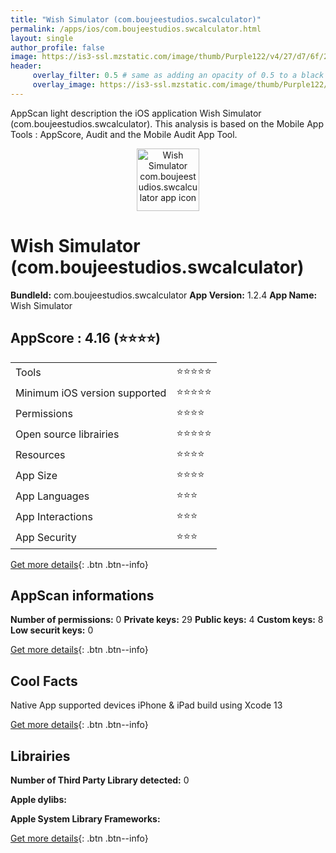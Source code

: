 ```yaml
---
title: "Wish Simulator (com.boujeestudios.swcalculator)"
permalink: /apps/ios/com.boujeestudios.swcalculator.html
layout: single
author_profile: false
image: https://is3-ssl.mzstatic.com/image/thumb/Purple122/v4/27/d7/6f/27d76f7f-234f-d0ce-ddeb-e3b21aabf5ac/AppIcon-1x_U007emarketing-0-7-0-85-220.png/512x512bb.jpg
header: 
     overlay_filter: 0.5 # same as adding an opacity of 0.5 to a black background
     overlay_image: https://is3-ssl.mzstatic.com/image/thumb/Purple122/v4/27/d7/6f/27d76f7f-234f-d0ce-ddeb-e3b21aabf5ac/AppIcon-1x_U007emarketing-0-7-0-85-220.png/512x512bb.jpg
---
```

AppScan light description the iOS application Wish Simulator (com.boujeestudios.swcalculator). This analysis is based on the Mobile App Tools : AppScore, Audit and the Mobile Audit App Tool.

  
  
<div style="text-align: center;"><img src="https://is3-ssl.mzstatic.com/image/thumb/Purple122/v4/27/d7/6f/27d76f7f-234f-d0ce-ddeb-e3b21aabf5ac/AppIcon-1x_U007emarketing-0-7-0-85-220.png/512x512bb.jpg" width="100" height="100" alt="Wish Simulator com.boujeestudios.swcalculator app icon"></div>  
  
# Wish Simulator (com.boujeestudios.swcalculator)

**BundleId:** com.boujeestudios.swcalculator
**App Version:** 1.2.4
**App Name:** Wish Simulator


## AppScore : 4.16 (⭐️⭐️⭐️⭐️) 

<table>
<tr><td> Tools </td><td> ⭐️⭐️⭐️⭐️⭐️ </td></tr>
<tr><td> Minimum iOS version supported </td><td> ⭐️⭐️⭐️⭐️⭐️ </td></tr>
<tr><td> Permissions </td><td> ⭐️⭐️⭐️⭐️ </td></tr>
<tr><td> Open source librairies </td><td> ⭐️⭐️⭐️⭐️⭐️ </td></tr>
<tr><td> Resources </td><td> ⭐️⭐️⭐️⭐️ </td></tr>
<tr><td> App Size </td><td> ⭐️⭐️⭐️⭐️ </td></tr>
<tr><td> App Languages </td><td> ⭐️⭐️⭐️ </td></tr>
<tr><td> App Interactions </td><td> ⭐️⭐️⭐️ </td></tr>
<tr><td> App Security </td><td> ⭐️⭐️⭐️ </td></tr>
</table>

[Get more details](/pricing.html){: .btn .btn--info}  
  
## AppScan informations 

**Number of permissions:** 0
**Private keys:** 29
**Public keys:** 4
**Custom keys:** 8
**Low securit keys:** 0
  
[Get more details](/pricing.html){: .btn .btn--info}

## Cool Facts

Native App
supported devices iPhone & iPad
build using Xcode 13
  
[Get more details](/pricing.html){: .btn .btn--info}

## Librairies 
**Number of Third Party Library detected:** 0

**Apple dylibs:**


**Apple System Library Frameworks:**


  
[Get more details](/pricing.html){: .btn .btn--info}

